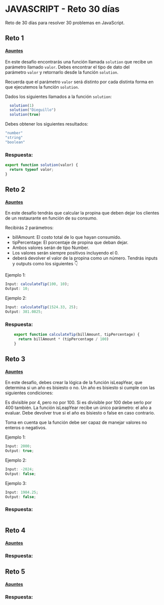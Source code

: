 # JAVASCRIPT - Reto 30 días
Reto de 30 días para resolver 30 problemas en JavaScript. 


## Reto 1
#### [Apuntes](https://github.com/ElizabethLeonPerez/JAVASCRIPT-reto30dias/blob/420e092506b71be2a27bf8224cae5023847686b6/Notas-Reto1.md)

En este desafío encontrarás una función llamada `solution` que recibe un parámetro llamado `valor`. Debes encontrar el tipo de dato del parámetro `valor` y retornarlo desde la función `solution`.

Recuerda que el parámetro `valor` será distinto por cada distinta forma en que ejecutemos la función `solution`.

Dados los siguientes llamados a la función `solution`:
```JavaScript
  solution(1)
  solution("Dieguillo")
  solution(true)
```
Debes obtener los siguientes resultados:
```JavaScript
"number"
"string"
"boolean"
```
### Respuesta:
```JavaScript
export function solution(valor) {
  return typeof valor;
}
```

## Reto 2
#### [Apuntes]()

En este desafío tendrás que calcular la propina que deben dejar los clientes de un restaurante en función de su consumo.

Recibirás 2 parámetros:

- billAmount: El costo total de lo que hayan consumido.
- tipPercentage: El porcentaje de propina que deban dejar.
- Ambos valores serán de tipo Number.
- Los valores serán siempre positivos incluyendo el 0.
- deberá devolver el valor de la propina como un número.
Tendrás inputs y outputs como los siguientes 👇

Ejemplo 1:
```JavaScript
Input: calculateTip(100, 10);
Output: 10;
```
Ejemplo 2:
```JavaScript
Input: calculateTip(1524.33, 25);
Output: 381.0825;
```

### Respuesta:
```JavaScript
    export function calculateTip(billAmount, tipPercentage) {
      return billAmount * (tipPercentage / 100)
    }
```

## Reto 3
#### [Apuntes]()

En este desafío, debes crear la lógica de la función isLeapYear, que determina si un año es bisiesto o no. Un año es bisiesto si cumple con las siguientes condiciones:

Es divisible por 4, pero no por 100.
Si es divisible por 100 debe serlo por 400 también.
La función isLeapYear recibe un único parámetro: el año a evaluar. Debe devolver true si el año es bisiesto o false en caso contrario.

Toma en cuenta que la función debe ser capaz de manejar valores no enteros o negativos.

Ejemplo 1:
``` Javascript
Input: 2000;
Output: true;
```

Ejemplo 2:
``` Javascript
Input: -2024;
Output: false;
```

Ejemplo 3:
``` Javascript
Input: 1984.25;
Output: false;
```

### Respuesta:
```JavaScript

```
## Reto 4
#### [Apuntes]()


### Respuesta:
<!-- ```JavaScript
  export function isLeapYear(year) {
    if (year < 0 && Number.isNaN(year) && Number.isInteger(year)) {
      if (year % 4 === 0)
        return true
    }
    if (year % 100 === 0 && year % 400 === 0) {
      return true
    }
    if (year % 100 === 0) {
      return false
    }
    else {
      return false
    }
  }

export function isLeapYear(year) {
  if (year < 0 && Number.isNaN(year) && Number.isInteger(year)) {
    if (year % 4 === 0 && (year % 100 !=== 0))
    return true
  }
  else if (year % 100 === 0 && year % 400 === 0) {
    return true
  }
  else {
    return false
  }
}
``` -->
## Reto 5
#### [Apuntes]()

### Respuesta:
```JavaScript

```
